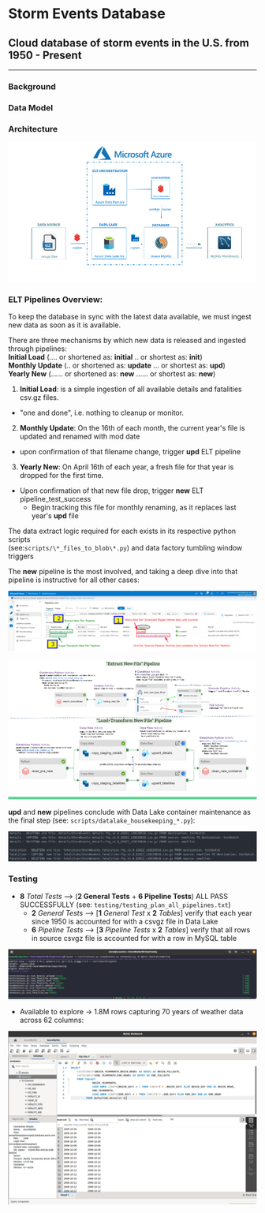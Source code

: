# Storm Events Database

## Cloud database of storm events in the U.S. from 1950 - Present

_____

### Background

### Data Model

### Architecture

![alt text](https://github.com/conner-mcnicholas/StormEventsDB/blob/main/imgs/architecture_diagram.png?raw=true)  

### ELT Pipelines Overview:

To keep the database in sync with the latest data available, we must ingest new data as soon as it is available.  

There are three mechanisms by which new data is released and ingested through pipelines:  
**Initial Load** (.... or shortened as: **initial** .. or shortest as: **init**)  
**Monthly Update** (.. or shortened as: **update** ... or shortest as: **upd**)  
**Yearly New** (...... or shortened as: **new** ...... or shortest as: **new**)

1. **Initial Load**: is a simple ingestion of all available details and fatalities csv.gz files.  
  - "one and done", i.e. nothing to cleanup or monitor.
2. **Monthly Update**: On the 16th of each month, the current year's file is updated and renamed with mod date
  - upon confirmation of that filename change, trigger **upd** ELT pipeline  
3. **Yearly New**: On April 16th of each year, a fresh file for that year is dropped for the first time.  
  - Upon confirmation of that new file drop, trigger **new** ELT pipeline_test_success
    - Begin tracking this file for monthly renaming, as it replaces last year's **upd** file

  The data extract logic required  for each exists in its respective python scripts  
  (see:`scripts/\*_files_to_blob\*.py`) and data factory tumbling window triggers

  The **new** pipeline is the most involved, and taking a deep dive into that pipeline is instructive for all other cases:

![alt text](https://github.com/conner-mcnicholas/StormEventsDB/blob/main/imgs/annotated_pull_new_w_id.png?raw=true)  

![alt text](https://github.com/conner-mcnicholas/StormEventsDB/blob/main/imgs/yearly_deepdive.png?raw=true)  

  **upd** and **new** pipelines conclude with Data Lake container maintenance as the final step (see: `scripts/datalake_housekeeping_*.py`):

![alt text](https://github.com/conner-mcnicholas/StormEventsDB/blob/main/imgs/clean_containers_output.png?raw=true)  

### Testing

- **8** *Total Tests* --> (**2 General Tests** + **6 Pipeline Tests**) ALL PASS SUCCESSFULLY (see: `testing/testing_plan_all_pipelines.txt`)
  - **2** *General Tests*  --> [**1** *General Test* x **2** *Tables*] verify that each year since 1950 is accounted for with a csvgz file in Data Lake  
  - **6** *Pipeline Tests* --> [**3** *Pipeline Tests*  x **2** *Tables*] verify that all rows in source csvgz file is accounted for with a row in MySQL table

![alt text](https://github.com/conner-mcnicholas/StormEventsDB/blob/main/imgs/pipeline_test_success.png?raw=true)

- Available to explore -> 1.8M rows capturing 70 years of weather data across 62 columns:  

![alt text](https://github.com/conner-mcnicholas/StormEventsDB/blob/main/imgs/mysqlworkbench_detdate.png?raw=true)
